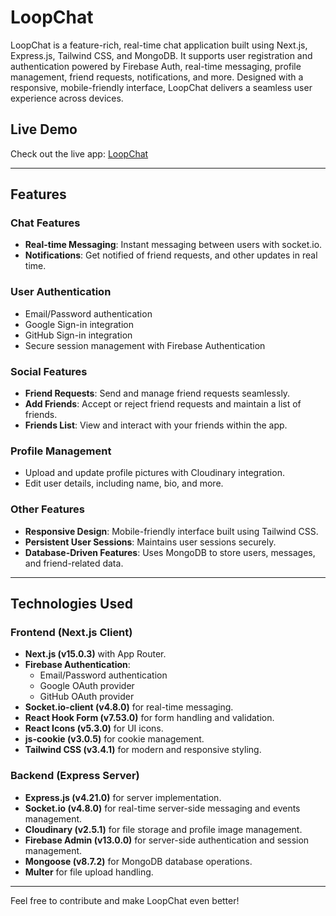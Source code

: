 # LoopChat

LoopChat is a feature-rich, real-time chat application built using Next.js, Express.js, Tailwind CSS, and MongoDB. It supports user registration and authentication powered by Firebase Auth, real-time messaging, profile management, friend requests, notifications, and more. Designed with a responsive, mobile-friendly interface, LoopChat delivers a seamless user experience across devices.

## Live Demo
Check out the live app: [LoopChat](https://next-js-chat-app-5lgs.vercel.app/)

---

## Features

### **Chat Features**
- **Real-time Messaging**: Instant messaging between users with socket.io.
- **Notifications**: Get notified of friend requests, and other updates in real time.

### **User Authentication**
- Email/Password authentication
- Google Sign-in integration
- GitHub Sign-in integration
- Secure session management with Firebase Authentication

### **Social Features**
- **Friend Requests**: Send and manage friend requests seamlessly.
- **Add Friends**: Accept or reject friend requests and maintain a list of friends.
- **Friends List**: View and interact with your friends within the app.

### **Profile Management**
- Upload and update profile pictures with Cloudinary integration.
- Edit user details, including name, bio, and more.

### **Other Features**
- **Responsive Design**: Mobile-friendly interface built using Tailwind CSS.
- **Persistent User Sessions**: Maintains user sessions securely.
- **Database-Driven Features**: Uses MongoDB to store users, messages, and friend-related data.

---

## Technologies Used

### Frontend (Next.js Client)
- **Next.js (v15.0.3)** with App Router.
- **Firebase Authentication**:
  - Email/Password authentication
  - Google OAuth provider
  - GitHub OAuth provider
- **Socket.io-client (v4.8.0)** for real-time messaging.
- **React Hook Form (v7.53.0)** for form handling and validation.
- **React Icons (v5.3.0)** for UI icons.
- **js-cookie (v3.0.5)** for cookie management.
- **Tailwind CSS (v3.4.1)** for modern and responsive styling.

### Backend (Express Server)
- **Express.js (v4.21.0)** for server implementation.
- **Socket.io (v4.8.0)** for real-time server-side messaging and events management.
- **Cloudinary (v2.5.1)** for file storage and profile image management.
- **Firebase Admin (v13.0.0)** for server-side authentication and session management.
- **Mongoose (v8.7.2)** for MongoDB database operations.
- **Multer** for file upload handling.

---

Feel free to contribute and make LoopChat even better!
